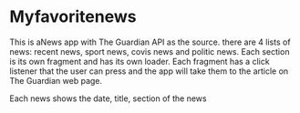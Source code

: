 # Myfavoritenews
This is aNews app with The Guardian API as the source. 
there are 4 lists of news: recent news, sport news, covis news and politic news.
Each section is its own fragment and has its own loader. Each fragment has a click listener that the user can press and the app will take them to the article on The Guardian web page.

Each news shows the date, title, section of the news
